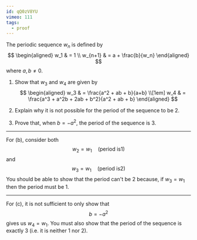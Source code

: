 ```yaml
---
id: qQ0zV8YU
vimeo: 111
tags:
  - proof
---
```


The periodic sequence $w_n$ is defined by
$$
\begin{aligned}
w_1 & = 1 \\
w_{n+1} & = a + \frac{b}{w_n}
\end{aligned}
$$
where $a,b \neq 0$.

 1. Show that $w_3$ and $w_4$ are given by
    $$
    \begin{aligned}
    w_3 & = \frac{a^2 + ab + b}{a+b} \\[1em]
    w_4 & = \frac{a^3 + a^2b + 2ab + b^2}{a^2 + ab + b}
    \end{aligned}
    $$

 1. Explain why it is not possible for the period of the sequence to be $2$.

 1. Prove that, when $b = -a^2$, the period of the sequence is $3$.

---

For (b), consider both
$$
w_2 = w_1 \quad (\text{period is} 1)
$$
and
$$
w_3 = w_1 \quad (\text{period is} 2)
$$
You should be able to show that the period can't be $2$ because, if $w_3 = w_1$ then the period must be $1$.

---

For (c), it is not sufficient to only show that
$$
b = -a^2
$$
gives us $w_4 = w_1$. You must also show that the period of the sequence is exactly $3$ (i.e. it is neither $1$ nor $2$).
